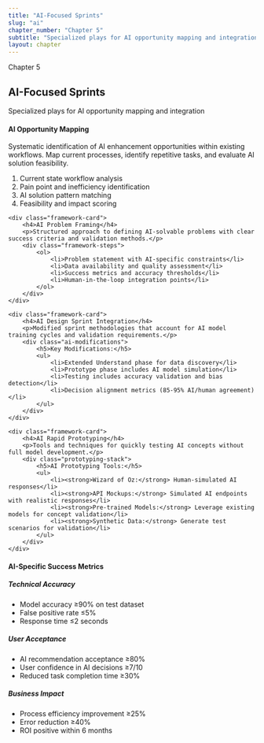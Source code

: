 ```yaml
---
title: "AI-Focused Sprints"
slug: "ai"
chapter_number: "Chapter 5"
subtitle: "Specialized plays for AI opportunity mapping and integration"
layout: chapter
---
```


<div class="chapter-header">
    <span class="chapter-number">Chapter 5</span>
    <h2>AI-Focused Sprints</h2>
    <p class="chapter-subtitle">Specialized plays for AI opportunity mapping and integration</p>
</div>

<div class="ai-frameworks">
    <div class="framework-card">
        <h4>AI Opportunity Mapping</h4>
        <p>Systematic identification of AI enhancement opportunities within existing workflows. Map current processes, identify repetitive tasks, and evaluate AI solution feasibility.</p>
        <div class="framework-steps">
            <ol>
                <li>Current state workflow analysis</li>
                <li>Pain point and inefficiency identification</li>
                <li>AI solution pattern matching</li>
                <li>Feasibility and impact scoring</li>
            </ol>
        </div>
    </div>
    
    <div class="framework-card">
        <h4>AI Problem Framing</h4>
        <p>Structured approach to defining AI-solvable problems with clear success criteria and validation methods.</p>
        <div class="framework-steps">
            <ol>
                <li>Problem statement with AI-specific constraints</li>
                <li>Data availability and quality assessment</li>
                <li>Success metrics and accuracy thresholds</li>
                <li>Human-in-the-loop integration points</li>
            </ol>
        </div>
    </div>
    
    <div class="framework-card">
        <h4>AI Design Sprint Integration</h4>
        <p>Modified sprint methodologies that account for AI model training cycles and validation requirements.</p>
        <div class="ai-modifications">
            <h5>Key Modifications:</h5>
            <ul>
                <li>Extended Understand phase for data discovery</li>
                <li>Prototype phase includes AI model simulation</li>
                <li>Testing includes accuracy validation and bias detection</li>
                <li>Decision alignment metrics (85-95% AI/human agreement)</li>
            </ul>
        </div>
    </div>
    
    <div class="framework-card">
        <h4>AI Rapid Prototyping</h4>
        <p>Tools and techniques for quickly testing AI concepts without full model development.</p>
        <div class="prototyping-stack">
            <h5>AI Prototyping Tools:</h5>
            <ul>
                <li><strong>Wizard of Oz:</strong> Human-simulated AI responses</li>
                <li><strong>API Mockups:</strong> Simulated AI endpoints with realistic responses</li>
                <li><strong>Pre-trained Models:</strong> Leverage existing models for concept validation</li>
                <li><strong>Synthetic Data:</strong> Generate test scenarios for validation</li>
            </ul>
        </div>
    </div>
</div>

<div class="ai-validation">
    <h4>AI-Specific Success Metrics</h4>
    <div class="ai-metrics-grid">
        <div class="metric-card">
            <h5>Technical Accuracy</h5>
            <ul>
                <li>Model accuracy ≥90% on test dataset</li>
                <li>False positive rate ≤5%</li>
                <li>Response time ≤2 seconds</li>
            </ul>
        </div>
        <div class="metric-card">
            <h5>User Acceptance</h5>
            <ul>
                <li>AI recommendation acceptance ≥80%</li>
                <li>User confidence in AI decisions ≥7/10</li>
                <li>Reduced task completion time ≥30%</li>
            </ul>
        </div>
        <div class="metric-card">
            <h5>Business Impact</h5>
            <ul>
                <li>Process efficiency improvement ≥25%</li>
                <li>Error reduction ≥40%</li>
                <li>ROI positive within 6 months</li>
            </ul>
        </div>
    </div>
</div>
